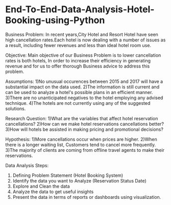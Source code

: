 # End-To-End-Data-Analysis-Hotel-Booking-using-Python
Business Problem:
In recent years,City Hotel and Resort Hotel have seen high cancellation rates.Each hotel is now dealing with a number of issues as a result, including fewer revenues and less than ideal hotel room use.

Objective:
Main objective of our Business Problem is to lower cancellation rates is both hotels,
In order to increase their efficiency in generating revenue and for us to offer thorough Business advice to address this problem.

Assumptions:
1)No unusual occurences between 2015 and 2017 will have a substantial impact on the data used.
2)The information is still current and can be used to analyze a hotel's possible plans in an efficient manner.
3)There are no unanticipated negatives to the hotel employing any advised technique.
4)The hotels are not currently using any of the suggested solutions.

Research Question:
1)What are the variables that affect hotel reservation cancellations?
2)How can we make hotel reservations cancellations better?
3)How will hotels be assisted in making pricing and promotional decisions?

Hypothesis:
1)More cancellations occur when prices are higher.
2)When there is a longer waiting list, Customers tend to cancel more frequently.
3)The majority of clients are coming from offline travel agents to make their reservations.

Data Analysis Steps:
1) Defining Problem Statement (Hotel Booking System)
2) Identify the data you want to Analyze (Reservation Status Date)
3) Explore and Clean the data
4) Analyze the data to get useful insights
5) Present the data in terms of reports or dashboards using visualization.
